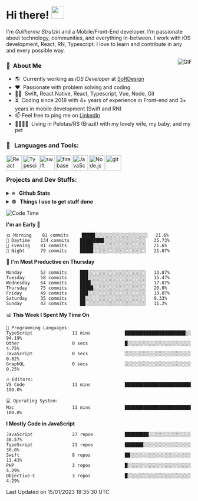 # Hi there! <img src="https://github.com/TheDudeThatCode/TheDudeThatCode/blob/master/Assets/Hi.gif" width="34px" height="34px">

I'm _Guilherme Strutzki_ and a Mobile/Front-End developer. I'm passionate about technology, communities, and everything in-between. I work with iOS development, React, RN, Typescript. I love to learn and contribute in any and every possible way. 

<img align="right" alt="GIF" src="https://spotify-github-profile.vercel.app/api/view?uid=22gkdonhf4okms5x5dsdjx7sy&cover_image=true&theme=default&bar_color=09ff00&bar_color_cover=false"/>

### :space_invader: &nbsp;About Me
- :earth_americas:&nbsp; Currently working as _iOS Developer_ at [SoftDesign](https://softdesign.com.br/)
- :heart: &nbsp;Passionate with problem solving and coding
- :technologist: &nbsp;Swift, React Native, React, Typescript, Vue, Node, Git
- :hourglass_flowing_sand: &nbsp;Coding since 2018 with 4+ years of experience in Front-end and 3+ years in mobile development (Swift and RN)
- 📫  Feel free to ping me on [LinkedIn](https://www.linkedin.com/in/guilherme-strutzki/)
- :family_man_woman_girl_girl: &nbsp;Living in Pelotas/RS (Brazil) with my lovely wife, my baby, and my pet

### 🔨 &nbsp; Languages and Tools:
<a href="https://reactjs.org/" target="_blank"> <img align="left" alt="React" height ="42px" src="https://raw.githubusercontent.com/rahul-jha98/github_readme_icons/main/language_and_tools/square/react/react.svg"></a>
<a href="https://www.typescriptlang.org/" target="_blank"><img align="left" alt="Typescirpt" height ="42px" src="https://raw.githubusercontent.com/rahul-jha98/github_readme_icons/main/language_and_tools/square/typescript/typescript.svg"></a>
<a href="https://developer.apple.com/swift/" target="_blank"> <img align="left" src="https://raw.githubusercontent.com/rahul-jha98/github_readme_icons/main/language_and_tools/square/swift/swift.svg" alt="swift" height="42px"/> </a> 
<a href="https://firebase.google.com/" target="_blank"> <img align="left" src="https://raw.githubusercontent.com/rahul-jha98/github_readme_icons/main/language_and_tools/square/firebase/firebase.svg" alt="firebase" height ="42px"/> </a>
<a href="https://developer.mozilla.org/en-US/docs/Web/JavaScript" target="_blank"> <img align="left" alt="JavaScript" height ="42px"  src="https://raw.githubusercontent.com/rahul-jha98/github_readme_icons/main/language_and_tools/square/javascript/javascript.svg"> </a>
<a href="https://nodejs.org" target="_blank"><img align="left" alt="Node.js" height ="42px" src="https://raw.githubusercontent.com/rahul-jha98/github_readme_icons/main/language_and_tools/square/node/node.svg"></a>
<a href="https://git-scm.com/" target="_blank"> <img src="https://raw.githubusercontent.com/rahul-jha98/github_readme_icons/main/language_and_tools/square/git-scm/git-scm.svg" align="left" alt="git" height='42px'/> </a> </br></br>


### Projects and Dev Stuffs:

<details>	
  <summary><b>⭐ &nbsp; Github Stats</b></summary>
  <br />
  <img src="https://github-readme-stats.vercel.app/api?username=guistrutzki&show_icons=true&theme=tokyonight"/>
</details>
 
<details>	
  <br />
  <summary><b>⚙️ &nbsp; Things I use to get stuff done</b></summary>
  	<ul>
  	    <li><b>OS:</b> macOS Big Sur 11.2</li>
	    <li><b>Laptop: </b> MacBook Pro (i7, Mid 2014)</li>
  	    <li><b>Browser: </b> Chrome</li>
	    <li><b>Terminal: </b> ZSH: Oh My Zsh</li>
	    <li><b>Code Editor:</b> VScode, XCode and Android Studio</li>
	    <li><b>To Stay Updated:</b> Twitter, Youtube and Instagram.</li>
	</ul>	
</details>

<!--START_SECTION:waka-->
![Code Time](http://img.shields.io/badge/Code%20Time-1%2C196%20hrs%2038%20mins-blue)

**I'm an Early 🐤** 

```text
🌞 Morning    81 commits     █████░░░░░░░░░░░░░░░░░░░░   21.6% 
🌆 Daytime    134 commits    █████████░░░░░░░░░░░░░░░░   35.73% 
🌃 Evening    81 commits     █████░░░░░░░░░░░░░░░░░░░░   21.6% 
🌙 Night      79 commits     █████░░░░░░░░░░░░░░░░░░░░   21.07%

```
📅 **I'm Most Productive on Thursday** 

```text
Monday       52 commits     ███░░░░░░░░░░░░░░░░░░░░░░   13.87% 
Tuesday      58 commits     ███░░░░░░░░░░░░░░░░░░░░░░   15.47% 
Wednesday    64 commits     ████░░░░░░░░░░░░░░░░░░░░░   17.07% 
Thursday     75 commits     █████░░░░░░░░░░░░░░░░░░░░   20.0% 
Friday       49 commits     ███░░░░░░░░░░░░░░░░░░░░░░   13.07% 
Saturday     35 commits     ██░░░░░░░░░░░░░░░░░░░░░░░   9.33% 
Sunday       42 commits     ██░░░░░░░░░░░░░░░░░░░░░░░   11.2%

```


📊 **This Week I Spent My Time On** 

```text
💬 Programming Languages: 
TypeScript               11 mins             ███████████████████████░░   94.19% 
Other                    0 secs              █░░░░░░░░░░░░░░░░░░░░░░░░   4.75% 
JavaScript               0 secs              ░░░░░░░░░░░░░░░░░░░░░░░░░   0.82% 
GraphQL                  0 secs              ░░░░░░░░░░░░░░░░░░░░░░░░░   0.25%

🔥 Editors: 
VS Code                  11 mins             █████████████████████████   100.0%

💻 Operating System: 
Mac                      11 mins             █████████████████████████   100.0%

```

**I Mostly Code in JavaScript** 

```text
JavaScript               27 repos            █████████░░░░░░░░░░░░░░░░   38.57% 
TypeScript               21 repos            ███████░░░░░░░░░░░░░░░░░░   30.0% 
Swift                    8 repos             ██░░░░░░░░░░░░░░░░░░░░░░░   11.43% 
PHP                      3 repos             █░░░░░░░░░░░░░░░░░░░░░░░░   4.29% 
Objective-C              3 repos             █░░░░░░░░░░░░░░░░░░░░░░░░   4.29%

```



 Last Updated on 15/01/2023 18:35:30 UTC
<!--END_SECTION:waka-->

